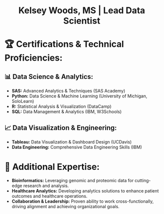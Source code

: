 <h1 align="center">Kelsey Woods, MS | Lead Data Scientist </h1>

# 🏆 Certifications & Technical Proficiencies:
## 📊 Data Science & Analytics:
- **SAS:** Advanced Analytics & Techniques (SAS Academy)
- **Python:** Data Science & Machine Learning (University of Michigan, SoloLearn)
- **R:** Statistical Analysis & Visualization (DataCamp)
- **SQL:** Data Management & Analytics (IBM, W3Schools)

## 📈 Data Visualization & Engineering:
- **Tableau:** Data Visualization & Dashboard Design (UCDavis)
- **Data Engineering:** Comprehensive Data Engineering Skills (IBM)

# 🧪 Additional Expertise:
- **Bioinformatics:** Leveraging genomic and proteomic data for cutting-edge research and analysis.
- **Healthcare Analytics:** Developing analytics solutions to enhance patient outcomes and healthcare operations.
- **Collaboration & Leadership:** Proven ability to work cross-functionally, driving alignment and achieving organizational goals.
